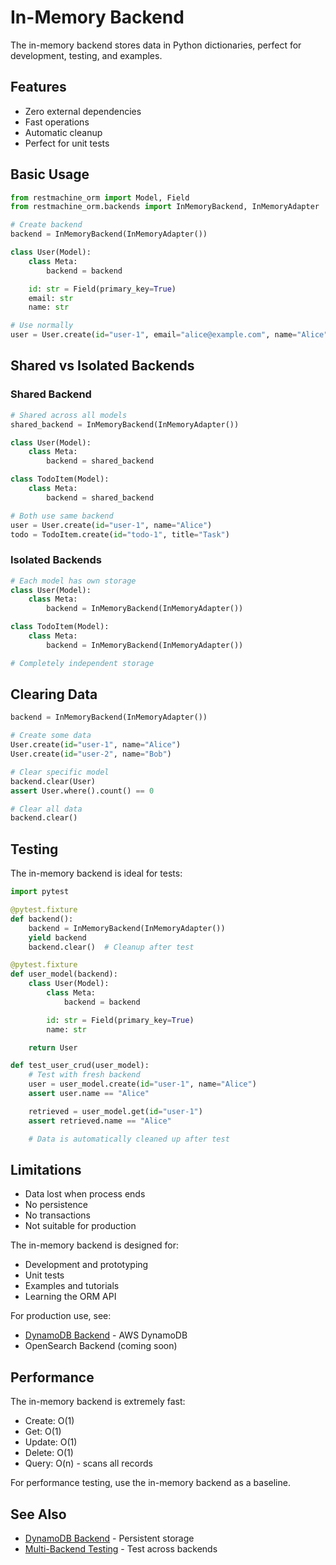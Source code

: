# In-Memory Backend

The in-memory backend stores data in Python dictionaries, perfect for development, testing, and examples.

## Features

- Zero external dependencies
- Fast operations
- Automatic cleanup
- Perfect for unit tests

## Basic Usage

```python
from restmachine_orm import Model, Field
from restmachine_orm.backends import InMemoryBackend, InMemoryAdapter

# Create backend
backend = InMemoryBackend(InMemoryAdapter())

class User(Model):
    class Meta:
        backend = backend

    id: str = Field(primary_key=True)
    email: str
    name: str

# Use normally
user = User.create(id="user-1", email="alice@example.com", name="Alice")
```

## Shared vs Isolated Backends

### Shared Backend

```python
# Shared across all models
shared_backend = InMemoryBackend(InMemoryAdapter())

class User(Model):
    class Meta:
        backend = shared_backend

class TodoItem(Model):
    class Meta:
        backend = shared_backend

# Both use same backend
user = User.create(id="user-1", name="Alice")
todo = TodoItem.create(id="todo-1", title="Task")
```

### Isolated Backends

```python
# Each model has own storage
class User(Model):
    class Meta:
        backend = InMemoryBackend(InMemoryAdapter())

class TodoItem(Model):
    class Meta:
        backend = InMemoryBackend(InMemoryAdapter())

# Completely independent storage
```

## Clearing Data

```python
backend = InMemoryBackend(InMemoryAdapter())

# Create some data
User.create(id="user-1", name="Alice")
User.create(id="user-2", name="Bob")

# Clear specific model
backend.clear(User)
assert User.where().count() == 0

# Clear all data
backend.clear()
```

## Testing

The in-memory backend is ideal for tests:

```python
import pytest

@pytest.fixture
def backend():
    backend = InMemoryBackend(InMemoryAdapter())
    yield backend
    backend.clear()  # Cleanup after test

@pytest.fixture
def user_model(backend):
    class User(Model):
        class Meta:
            backend = backend

        id: str = Field(primary_key=True)
        name: str

    return User

def test_user_crud(user_model):
    # Test with fresh backend
    user = user_model.create(id="user-1", name="Alice")
    assert user.name == "Alice"

    retrieved = user_model.get(id="user-1")
    assert retrieved.name == "Alice"

    # Data is automatically cleaned up after test
```

## Limitations

- Data lost when process ends
- No persistence
- No transactions
- Not suitable for production

The in-memory backend is designed for:
- Development and prototyping
- Unit tests
- Examples and tutorials
- Learning the ORM API

For production use, see:
- [DynamoDB Backend](dynamodb.md) - AWS DynamoDB
- OpenSearch Backend (coming soon)

## Performance

The in-memory backend is extremely fast:

- Create: O(1)
- Get: O(1)
- Update: O(1)
- Delete: O(1)
- Query: O(n) - scans all records

For performance testing, use the in-memory backend as a baseline.

## See Also

- [DynamoDB Backend](dynamodb.md) - Persistent storage
- [Multi-Backend Testing](../testing/multi-backend.md) - Test across backends
